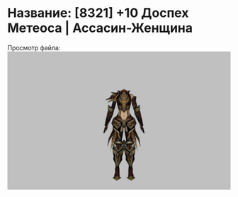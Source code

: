 # Название: [8321] +10 Доспех Метеоса | Ассасин-Женщина

Просмотр файла:
![p070030.png](p070030.png)